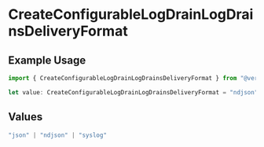 # CreateConfigurableLogDrainLogDrainsDeliveryFormat

## Example Usage

```typescript
import { CreateConfigurableLogDrainLogDrainsDeliveryFormat } from "@vercel/sdk/models/operations/createconfigurablelogdrain.js";

let value: CreateConfigurableLogDrainLogDrainsDeliveryFormat = "ndjson";
```

## Values

```typescript
"json" | "ndjson" | "syslog"
```